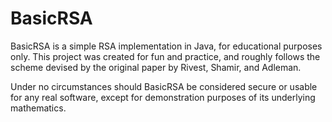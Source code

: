 # BasicRSA

BasicRSA is a simple RSA implementation in Java, for educational purposes only.
This project was created for fun and practice, and roughly follows the scheme
devised by the original paper by Rivest, Shamir, and Adleman.

Under no circumstances should BasicRSA be considered secure or usable for any
real software, except for demonstration purposes of its underlying mathematics.
